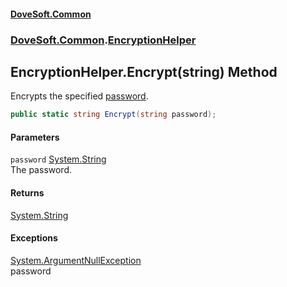 #### [DoveSoft.Common](readme.md 'readme')
### [DoveSoft.Common](DoveSoft_Common.md 'DoveSoft.Common').[EncryptionHelper](EncryptionHelper.md 'DoveSoft.Common.EncryptionHelper')
## EncryptionHelper.Encrypt(string) Method
Encrypts the specified [password](EncryptionHelper_Encrypt_rV8rWesEV0YWk+ay2nNTDQ.md#DoveSoft_Common_EncryptionHelper_Encrypt(string)_password 'DoveSoft.Common.EncryptionHelper.Encrypt(string).password').
```csharp
public static string Encrypt(string password);
```
#### Parameters
<a name='DoveSoft_Common_EncryptionHelper_Encrypt(string)_password'></a>
`password` [System.String](https://docs.microsoft.com/en-us/dotnet/api/System.String 'System.String')  
The password.
  
#### Returns
[System.String](https://docs.microsoft.com/en-us/dotnet/api/System.String 'System.String')  
#### Exceptions
[System.ArgumentNullException](https://docs.microsoft.com/en-us/dotnet/api/System.ArgumentNullException 'System.ArgumentNullException')  
password
